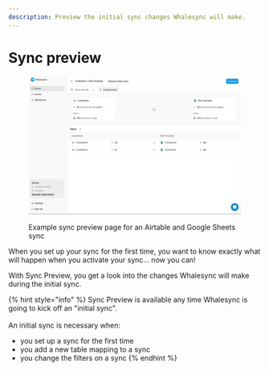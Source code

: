 ```yaml
---
description: Preview the initial sync changes Whalesync will make.
---
```


# Sync preview

<figure><img src="../../.gitbook/assets/preview (1).png" alt=""><figcaption><p>Example sync preview page for an Airtable and Google Sheets sync</p></figcaption></figure>

When you set up your sync for the first time, you want to know exactly what will happen when you activate your sync... now you can!

With Sync Preview, you get a look into the changes Whalesync will make during the initial sync.

{% hint style="info" %}
Sync Preview is available any time Whalesync is going to kick off an "initial sync".\
\
An initial sync is necessary when:

* you set up a sync for the first time
* you add a new table mapping to a sync
* you change the filters on a sync
{% endhint %}

